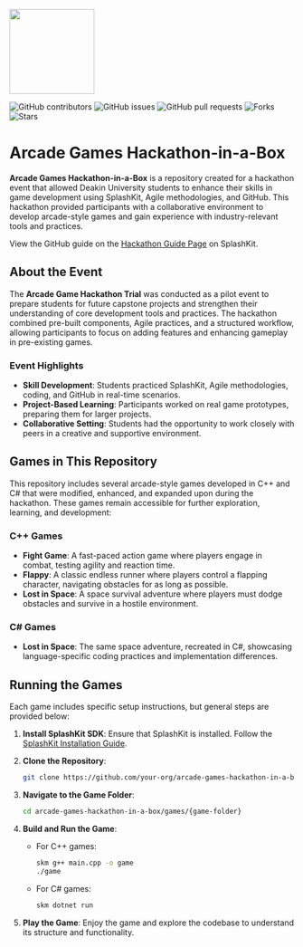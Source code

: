 <p align="left">
    <img width="150px" src="https://github.com/thoth-tech/.github/blob/main/images/splashkit.png"/>
</p>

![GitHub contributors](https://img.shields.io/github/contributors/thoth-tech/arcade-hackathon-project?label=Contributors&color=F5A623)
![GitHub issues](https://img.shields.io/github/issues/thoth-tech/arcade-hackathon-project?label=Issues&color=F5A623)
![GitHub pull requests](https://img.shields.io/github/issues-pr/thoth-tech/arcade-hackathon-project?label=Pull%20Requests&color=F5A623)
![Forks](https://img.shields.io/github/forks/thoth-tech/arcade-hackathon-project?label=Forks&color=F5A623)
![Stars](https://img.shields.io/github/stars/thoth-tech/arcade-hackathon-project?label=Stars&color=F5A623)

# Arcade Games Hackathon-in-a-Box

**Arcade Games Hackathon-in-a-Box** is a repository created for a hackathon event that allowed Deakin University students to enhance their skills in game development using SplashKit, Agile methodologies, and GitHub. This hackathon provided participants with a collaborative environment to develop arcade-style games and gain experience with industry-relevant tools and practices.

View the GitHub guide on the [Hackathon Guide Page](https://splashkit.io/arcade-hackathon-project/1-github-guide/) on SplashKit.

## About the Event

The **Arcade Game Hackathon Trial** was conducted as a pilot event to prepare students for future capstone projects and strengthen their understanding of core development tools and practices. The hackathon combined pre-built components, Agile practices, and a structured workflow, allowing participants to focus on adding features and enhancing gameplay in pre-existing games.

### Event Highlights

- **Skill Development**: Students practiced SplashKit, Agile methodologies, coding, and GitHub in real-time scenarios.
- **Project-Based Learning**: Participants worked on real game prototypes, preparing them for larger projects.
- **Collaborative Setting**: Students had the opportunity to work closely with peers in a creative and supportive environment.

## Games in This Repository

This repository includes several arcade-style games developed in C++ and C# that were modified, enhanced, and expanded upon during the hackathon. These games remain accessible for further exploration, learning, and development:

### C++ Games

- **Fight Game**: A fast-paced action game where players engage in combat, testing agility and reaction time.
- **Flappy**: A classic endless runner where players control a flapping character, navigating obstacles for as long as possible.
- **Lost in Space**: A space survival adventure where players must dodge obstacles and survive in a hostile environment.

### C# Games

- **Lost in Space**: The same space adventure, recreated in C#, showcasing language-specific coding practices and implementation differences.

## Running the Games

Each game includes specific setup instructions, but general steps are provided below:

1. **Install SplashKit SDK**: Ensure that SplashKit is installed. Follow the [SplashKit Installation Guide](http://www.splashkit.io/installation/).

2. **Clone the Repository**:

   ```bash
   git clone https://github.com/your-org/arcade-games-hackathon-in-a-box
   ```

3. **Navigate to the Game Folder**:

   ```bash
   cd arcade-games-hackathon-in-a-box/games/{game-folder}
   ```

4. **Build and Run the Game**:
   - For C++ games:

     ```bash
     skm g++ main.cpp -o game
     ./game
     ```

   - For C# games:

     ```bash
     skm dotnet run
     ```

5. **Play the Game**: Enjoy the game and explore the codebase to understand its structure and functionality.

